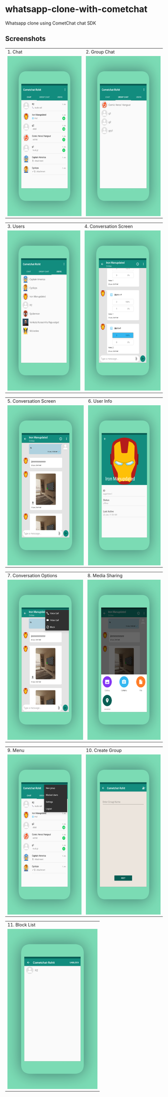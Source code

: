 # whatsapp-clone-with-cometchat

Whatsapp clone using CometChat chat SDK

## Screenshots

<table>
  <tr>
    <td>1. Chat </td>
    <td>2. Group Chat </td>
  </tr>
  <tr>
    <td><img src="https://github.com/romithgiri/whatsapp-clone-with-cometchat/blob/main/screenshots/1.png" width="288" height="512"/></td>
    <td><img src="https://github.com/romithgiri/whatsapp-clone-with-cometchat/blob/main/screenshots/2.png" width="288" height="512"/></td>
  </tr>
</table>

<table>
  <tr>
    <td>3. Users </td>
    <td>4. Conversation Screen</td>
  </tr>
  <tr>
    <td><img src="https://github.com/romithgiri/whatsapp-clone-with-cometchat/blob/main/screenshots/3.png" width="288" height="512"/></td>
    <td><img src="https://github.com/romithgiri/whatsapp-clone-with-cometchat/blob/main/screenshots/4.png" width="288" height="512"/></td>
  </tr>
 </table>
 
<table>
  <tr>
    <td>5. Conversation Screen</td>
    <td>6. User Info</td>
  </tr>
  <tr>
    <td><img src="https://github.com/romithgiri/whatsapp-clone-with-cometchat/blob/main/screenshots/5.png" width="288" height="512"/></td>
    <td><img src="https://github.com/romithgiri/whatsapp-clone-with-cometchat/blob/main/screenshots/6.png" width="288" height="512"/></td>
  </tr>
 </table>
 
<table>
  <tr>
    <td>7. Conversation Options</td>
    <td>8. Media Sharing</td>
  </tr>
  <tr>
    <td><img src="https://github.com/romithgiri/whatsapp-clone-with-cometchat/blob/main/screenshots/7.png" width="288" height="512"/></td>
    <td><img src="https://github.com/romithgiri/whatsapp-clone-with-cometchat/blob/main/screenshots/8.png" width="288" height="512"/></td>
  </tr>
 </table>
 
<table>
  <tr>
    <td>9. Menu</td>
    <td>10. Create Group</td>
  </tr>
  <tr>
    <td><img src="https://github.com/romithgiri/whatsapp-clone-with-cometchat/blob/main/screenshots/9.png" width="288" height="512"/></td>
    <td><img src="https://github.com/romithgiri/whatsapp-clone-with-cometchat/blob/main/screenshots/10.png" width="288" height="512"/></td>
  </tr>
 </table>
 
<table>
  <tr>
    <td>11. Block List</td>
  </tr>
  <tr>
    <td><img src="https://github.com/romithgiri/whatsapp-clone-with-cometchat/blob/main/screenshots/11.png" width="288" height="512"/></td>
  </tr>
 </table>